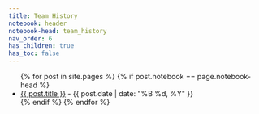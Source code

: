 ```yaml
---
title: Team History
notebook: header
notebook-head: team_history
nav_order: 6
has_children: true
has_toc: false
---
```


<ul>
{% for post in site.pages %}
{% if post.notebook == page.notebook-head %}
    <li>
    <a href="{{ post.url | absolute_url }}">{{ post.title }}</a> 
    - {{ post.date | date: "%B %d, %Y" }}
    </li>
{% endif %}
{% endfor %}
</ul>